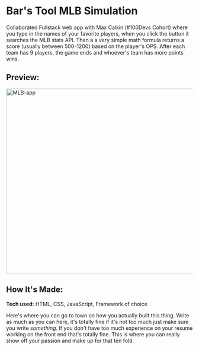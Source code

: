 # Bar's Tool MLB Simulation

Collaborated Fullstack web app with Max Calkin (#100Devs Cohort) where you type in the names of your favorite players, when you click the button it searches the MLB stats API. Then a a very simple math formula  returns a score (usually between 500-1200) based on the player's OPS.  After each team has 9 players, the game ends and whoever's team has more points wins.

## Preview:
<img src="https://user-images.githubusercontent.com/95299412/171309654-5ab1cfdc-3084-4757-b611-a9886fb0a112.png" width="1000" height="500" text-align="center" alt="MLB-app"/>



## How It's Made:

**Tech used:** HTML, CSS, JavaScript, Framework of choice

Here's where you can go to town on how you actually built this thing. Write as much as you can here, it's totally fine if it's not too much just make sure you write *something*. If you don't have too much experience on your resume working on the front end that's totally fine. This is where you can really show off your passion and make up for that ten fold.


